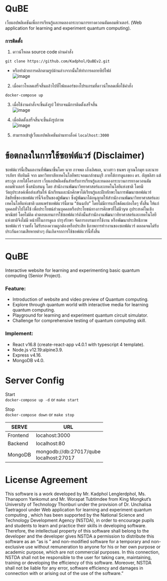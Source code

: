 # QuBE

เว็บแอปพลิเคชันเพื่อการเรียนรู้และทดลองกระบวนการทางควอนตัมคอมพิวเตอร์. 
(Web application for learning and experiment quantum computing).

### การติดตั้ง
1. ดาวน์โหลด source code ผ่านคำสั่ง
```
git clone https://github.com/Kadphol/QuBEv2.git
```
- หรือทำด้วยการคลิกตามรูปด้านล่างจากนั้นให้ทำการคลายซิปไฟล์ <br>
![image](https://user-images.githubusercontent.com/46192417/105846409-b9538800-600e-11eb-925c-7cfa450caa4c.png) <br>


2. เมื่อดาวโหลดเสร็จสิ้นแล้วไปที่โฟลเดอร์ของโปรแกรมที่ดาวน์โหลดเพื่อใช้คำสั่ง
```
docker-compose up
```
3. เมื่อใช้งานคำสั่งจะขึ้นดังรูป ให้รอจนมีการติดตั้งเสร็จสิ้น <br>
![image](https://user-images.githubusercontent.com/46192417/105848282-57e0e880-6011-11eb-8930-1741f72889ea.png) <br>

4. เมื่อติดตั้งเสร็จสิ้นจะขึ้นดังรูปภาพ <br>
![image](https://user-images.githubusercontent.com/46192417/105848571-bad27f80-6011-11eb-9015-3ec59879f24c.png) <br>

5. สามารถเข้าสู่เว็บแอปพลิเคชันผ่านทางลิ้งค์ `localhost:3000`


# ข้อตกลงในการใช้ซอฟต์แวร์ (Disclaimer)
ซอฟต์แวร์นี้เป็นผลงานที่พัฒนาขึ้นโดย นาย กาจพล เล็งเลิศผล, นางสาว ธนพร ญาณโกมุท และนาย วรภัทร ทับทิมดี จาก มหาวิทยาลัยเทคโนโลยีพระจอมเกล้าธนบุรี ภายใต้การดูแลของ ดร. อัญชลิสา แต้ตระกูล ภายใต้โครงการ เว็บแอปพลิเคชันสำหรับการเรียนรู้และทดลองกระบวนการทางควอนตัมคอมพิวเตอร์ ซึ่งสนับสนนุ โดย สํานักงานพัฒนาวิทยาศาสตร์และเทคโนโลยีแห่งชาติ โดยมีวัตถุประสงค์เพื่อส่งเสริมให้ นักเรียนและนักศึกษาได้เรียนรู้และฝึกทักษะในการพัฒนาซอฟต์แวร์ ลิขสิทธิ์ของซอฟต์แวร์นี้จึงเป็นของผู้พัฒนา ซึ่งผู้พัฒนาได้อนุญาตให้สําานักงานพัฒนาวิทยาศาสตร์และเทคโนโลยีแห่งชาติ เผยแพร่ซอฟต์แวร์นี้ตาม “ต้นฉบับ” โดยไม่มีการแก้ไขดัดแปลงใดๆ ทั้งสิ้น ให้แก่บุคคลทั่วไปได้ใช้ เพื่อประโยชน์ส่วนบุคคลหรือประโยชน์ทางการศึกษาที่ไม่มีวyต ถุประสงค์ในเชิงพาณิชย์ โดยไม่คิด ค่าตอบแทนการใช้ซอฟต์แวร์ดังนั้นสําานักงานพัฒนาวทิยาศาสตร์และเทคโนโลยีแห่งชาติจึงไม่มี หน้าที่ในการดูแล บํารุงรักษา จัดการอบรมการใช้งาน หรือพัฒนาประสิทธิภาพซอฟต์แวร์ รวมทั้ง ไม่รับรองความถูกต้องหรือประสิท ธิภาพการทําางานของซอฟต์แวร์ ตลอดจนไม่รับประกันความเสียหายต่างๆ อันเกิดจากการใช้ซอฟต์แวร์นี้ทั้งสิ้น

---
# QuBE

Interactive website for learning and experimenting basic quantum computing (Senior Project). 

### Feature:
- Introduction of website and video preview of Quantum computing.
- Explore through quantum world with interactive media for learning quantum computing.
- Playground for learning and experiment quantum circuit simulator.
- Challenge for comprehensive testing of quantum computing skill.

### Implement:
- React v16.8 (create-react-app v4.0.1 with typescript 4 template).
- Node.js v12.19:alpine3.9.
- Express v4.16.
- MongoDB v4.0.

# Server Config
Start <br>
`docker-compose up -d`  or `make start`<br>

Stop <br>
`docker-compose down`  or `make stop`<br>

|SERVE|URL|
|-|-|
|Frontend|locahost:3000|
|Backend|localhost:80|
|MongoDB|mongodb://db:27017/qube<br>localhost:27017|

# License Agreement
This software is a work developed by Mr. Kadphol Lenglerdphol, Ms. Thanaporn Yankomut and Mr. Worapat Tubtimdee from King Mongkut’s University of Technology Thonburi under the provision of Dr. Unchalisa Taetragool under Web application for learning and experiment quantum computing , which has been supported by the National Science and Technology Development Agency (NSTDA), in order to encourage pupils and students to learn and practice their skills in developing software. Therefore, the intellectual property of this software shall belong to the developer and the developer gives NSTDA a permission to distribute this software as an “as is ” and non-modified software for a temporary and non-exclusive use without remuneration to anyone for his or her own purpose or academic purpose, which are not commercial purposes. In this connection, NSTDA shall not be responsible to the user for taking care, maintaining, training or developing the efficiency of this software. Moreover, NSTDA shall not be liable for any error, software efficiency and damages in connection with or arising out of the use of the software.”

